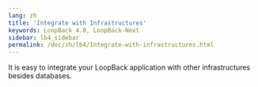 ```yaml
---
lang: zh
title: 'Integrate with Infrastructures'
keywords: LoopBack 4.0, LoopBack-Next
sidebar: lb4_sidebar
permalink: /doc/zh/lb4/Integrate-with-infrastructures.html
---
```


It is easy to integrate your LoopBack application with other infrastructures
besides databases.

